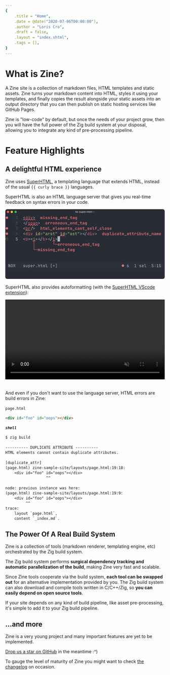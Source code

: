```yaml
---
{
    .title = "Home",
    .date = @date("2020-07-06T00:00:00"),
    .author = "Loris Cro",
    .draft = false,
    .layout = "index.shtml",
    .tags = [],
}  
--- 
```


# What is Zine?
A Zine site is a collection of markdown files, HTML templates and static assets. Zine turns your markdown content into HTML, styles it using your templates, and finally copies the result alongside your static assets into an output directory that you can then publish on static hosting services like GitHub Pages.

Zine is "low-code" by default, but once the needs of your project grow, then you will have the full power of the Zig build system at your disposal, allowing you to integrate any kind of pre-processing pipeline.

# Feature Highlights 

## A delightful HTML experience 
Zine uses [SuperHTML](https://github.com/kristoff-it/superhtml), a templating language that extends HTML, instead of the usual `{{ curly brace }}` languages.
 
SuperHTML is also an HTML language server that gives you real-time feedback on
syntax errors in your code.

![](quickstart/superhtml.png)

SuperHTML also provides autoformatting (with the [SuperHTML VScode extension](https://marketplace.visualstudio.com/items?itemName=LorisCro.super)):

<video controls autoplay loop disablepictureinpicture muted width=100%>
 <source src="/vscode-autoformatting.mp4">
</video>
<br><br>

And even if you don't want to use the language server, HTML errors are build errors in Zine:



`page.html`
```html
<div id="foo" id="oops"></div>
```

***`shell`***
```
$ zig build

---------- DUPLICATE ATTRIBUTE ----------
HTML elements cannot contain duplicate attributes.

[duplicate_attr]
(page.html) zine-sample-site/layouts/page.html:19:18:
    <div id="foo" id="oops"></div>
                  ^^

node: previous instance was here:
(page.html) zine-sample-site/layouts/page.html:19:9:
    <div id="foo" id="oops"></div>
         ^^
trace:
    layout `page.html`,
    content `_index.md`.
```


## The Power Of A Real Build System
Zine is a collection of tools (markdown renderer, templating engine, etc) orchestrated by the Zig build system. 

The Zig build system performs **surgical dependency tracking and automatic parallelization of the build**, making Zine very fast and scalable.

Since Zine tools cooperate via the build system, **each tool can be swapped out** for an alternative implementation provided by you. The Zig build system can also download and compile tools written in C/C++/Zig, so **you can easily depend on open source tools**.

If your site depends on any kind of build pipeline, like asset pre-processing, it's simple to add it to your Zig build pipeline.

## ...and more
Zine is a very young project and many important features are yet to be implemented.

[Drop us a star on GitHub](https://github.com/kristoff-it/zine) in the meantime :^)

To gauge the level of maturity of Zine you might want to check [the changelog](/log/) on occasion.
